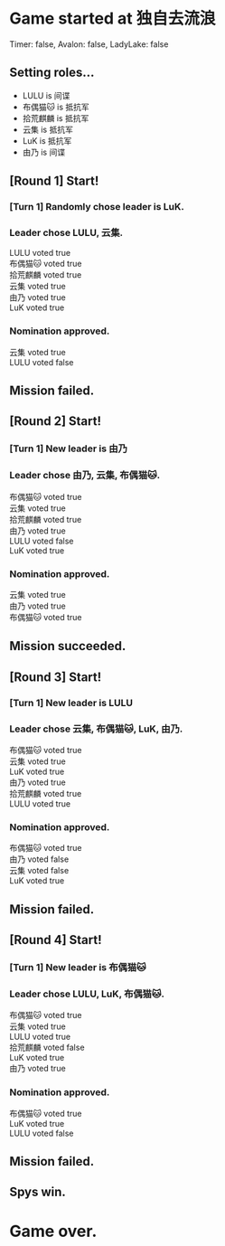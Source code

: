 # Game started at 独自去流浪
Timer: false, Avalon: false, LadyLake: false
## Setting roles...
+ LULU is 间谍
+ 布偶猫🐱 is 抵抗军
+ 拾荒麒麟 is 抵抗军
+ 云集 is 抵抗军
+ LuK is 抵抗军
+ 由乃 is 间谍


## [Round 1] Start!
### [Turn 1] Randomly chose leader is LuK.
### Leader chose LULU, 云集.
LULU voted true  
布偶猫🐱 voted true  
拾荒麒麟 voted true  
云集 voted true  
由乃 voted true  
LuK voted true  
### Nomination approved.
云集 voted true  
LULU voted false  
## Mission failed.
## [Round 2] Start!
### [Turn 1] New leader is 由乃
### Leader chose 由乃, 云集, 布偶猫🐱.
布偶猫🐱 voted true  
云集 voted true  
拾荒麒麟 voted true  
由乃 voted true  
LULU voted false  
LuK voted true  
### Nomination approved.
云集 voted true  
由乃 voted true  
布偶猫🐱 voted true  
## Mission succeeded.
## [Round 3] Start!
### [Turn 1] New leader is LULU
### Leader chose 云集, 布偶猫🐱, LuK, 由乃.
布偶猫🐱 voted true  
云集 voted true  
LuK voted true  
由乃 voted true  
拾荒麒麟 voted true  
LULU voted true  
### Nomination approved.
布偶猫🐱 voted true  
由乃 voted false  
云集 voted false  
LuK voted true  
## Mission failed.
## [Round 4] Start!
### [Turn 1] New leader is 布偶猫🐱
### Leader chose LULU, LuK, 布偶猫🐱.
布偶猫🐱 voted true  
云集 voted true  
LULU voted true  
拾荒麒麟 voted false  
LuK voted true  
由乃 voted true  
### Nomination approved.
布偶猫🐱 voted true  
LuK voted true  
LULU voted false  
## Mission failed.
## Spys win.
# Game over.